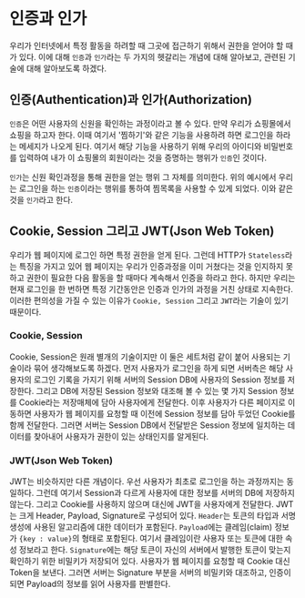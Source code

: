 # 인증과 인가

우리가 인터넷에서 특정 활동을 하려할 때 그곳에 접근하기 위해서 권한을 얻어야 할 때가 있다. 이에 대해 `인증`과 `인가`라는 두 가지의 헷갈리는 개념에 대해 알아보고, 관련된 기술에 대해 알아보도록 하겠다.

## 인증(Authentication)과 인가(Authorization)

`인증`은 어떤 사용자의 신원을 확인하는 과정이라고 볼 수 있다. 만약 우리가 쇼핑몰에서 쇼핑을 하고자 한다. 이때 여기서 '찜하기'와 같은 기능을 사용하려 하면 로그인을 하라는 메세지가 나오게 된다. 여기서 해당 기능을 사용하기 위해 우리의 아이디와 비밀번호를 입력하여 내가 이 쇼핑몰의 회원이라는 것을 증명하는 행위가 `인증`인 것이다.

`인가`는 신원 확인과정을 통해 권한을 얻는 행위 그 자체를 의미한다. 위의 예시에서 우리는 로그인을 하는 `인증`이라는 행위를 통하여 찜목록을 사용할 수 있게 되었다. 이와 같은 것을 `인가`라고 한다.

## Cookie, Session 그리고 JWT(Json Web Token)

우리가 웹 페이지에 로그인 하면 특정 권한을 얻게 된다. 그런데 HTTP가 `Stateless`라는 특징을 가지고 있어 웹 페이지는 우리가 인증과정을 이미 거쳤다는 것을 인지하지 못하고 권한이 필요한 다음 활동을 할 때마다 계속해서 인증을 하라고 한다. 하지만 우리는 현재 로그인을 한 번하면 특정 기간동안은 인증과 인가의 과정을 거친 상태로 지속한다. 이러한 편의성을 가질 수 있는 이유가 `Cookie, Session` 그리고 `JWT`라는 기술이 있기 때문이다.

### Cookie, Session

Cookie, Session은 원래 별개의 기술이지만 이 둘은 세트처럼 같이 붙어 사용되는 기술이라 묶어 생각해보도록 하겠다. 먼저 사용자가 로그인을 하게 되면 서버측은 해당 사용자의 로그인 기록을 가지기 위해 서버의 Session DB에 사용자의 Session 정보를 저장한다. 그리고 DB에 저장된 Session 정보와 대조해 볼 수 있는 몇 가지 Session 정보를 Cookie라는 저장매체에 담아 사용자에게 전달한다.
이후 사용자가 다른 페이지로 이동하면 사용자가 웹 페이지를 요청할 때 이전에 Session 정보를 담아 두었던 Cookie를 함께 전달한다. 그러면 서버는 Session DB에서 전달받은 Session 정보에 일치하는 데이터를 찾아내어 사용자가 권한이 있는 상태인지를 알게된다.

### JWT(Json Web Token)

JWT는 비슷하지만 다른 개념이다. 우선 사용자가 최초로 로그인을 하는 과정까지는 동일하다. 그런데 여기서 Session과 다르게 사용자에 대한 정보를 서버의 DB에 저장하지 않는다. 그리고 Cookie를 사용하지 않으며 대신에 JWT을 사용자에게 전달한다. JWT는 크게 Header, Payload, Signature로 구성되어 있다.
`Header`는 토큰의 타입과 서명 생성에 사용된 알고리즘에 대한 데이터가 포함된다. `Payload`에는 클레임(claim) 정보가 `{key : value}`의 형태로 포함된다. 여기서 클레임이란 사용자 또는 토큰에 대한 속성 정보라고 한다. `Signature`에는 해당 토큰이 자신의 서버에서 발행한 토큰이 맞는지 확인하기 위한 비밀키가 저장되어 있다.
사용자가 웹 페이지를 요청할 때 Cookie 대신 Token을 보낸다. 그러면 서버는 Signature 부분을 서버의 비밀키와 대조하고, 인증이 되면 Payload의 정보를 읽어 사용자를 판별한다.
